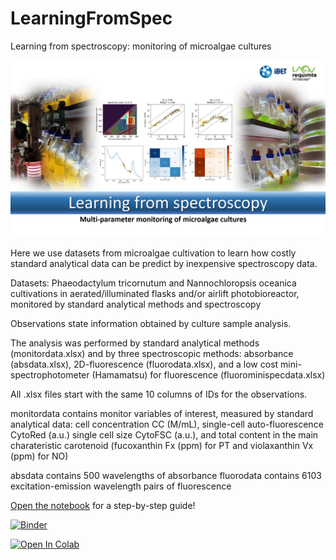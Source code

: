 # LearningFromSpec

Learning from spectroscopy: monitoring of microalgae cultures

![Animation](https://raw.githubusercontent.com/PedroReynoldsBrandao/LearningFromSpectra/main/images/title.gif)

Here we use datasets from microalgae cultivation to learn how costly standard analytical data can be predict by inexpensive spectroscopy data.

Datasets: Phaeodactylum tricornutum and Nannochloropsis oceanica cultivations in aerated/illuminated flasks and/or airlift photobioreactor, 
monitored by standard analytical methods and spectroscopy

Observations state information obtained by culture sample analysis.

The analysis was performed by standard analytical methods (monitordata.xlsx)
and by three spectroscopic methods: absorbance (absdata.xlsx), 2D-fluorescence
(fluorodata.xlsx), and a low cost mini-spectrophotometer (Hamamatsu) for
fluorescence (fluorominispecdata.xlsx)

All .xlsx files start with the same 10 columns of IDs for the observations.

monitordata contains monitor variables of interest, measured by standard
analytical data: cell concentration CC (M/mL), single-cell auto-fluorescence
CytoRed (a.u.) single cell size CytoFSC (a.u.), and total content in the
main charateristic carotenoid (fucoxanthin Fx (ppm) for PT and violaxanthin
Vx (ppm) for NO)

absdata contains 500 wavelengths of absorbance
fluorodata contains 6103 excitation-emission wavelength pairs of fluorescence

[Open the notebook](learnfromspec_unsupervised.ipynb) for a step-by-step guide!


[![Binder](https://mybinder.org/badge_logo.svg)](https://mybinder.org/v2/gh/PedroReynoldsBrandao/LearningFromSpectra/main?filepath=learnfromspec_unsupervised.ipynb)

[![Open In Colab](https://colab.research.google.com/assets/colab-badge.svg)](https://colab.research.google.com/github/PedroReynoldsBrandao/LearningFromSpectra/blob/main/learnfromspec_unsupervised.ipynb)

